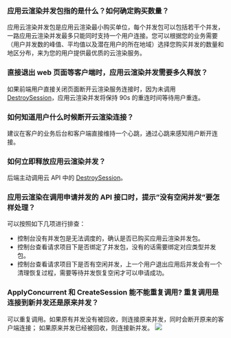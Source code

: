 ### 应用云渲染并发包指的是什么？如何确定购买数量？
应用云渲染并发包是应用云渲染最小购买单位，每个并发包可以包括若干个并发，一路应用云渲染并发最多只能同时支持一个用户连接。您可以根据您的业务需要（用户并发数的峰值、平均值以及潜在用户的所在地域）选择您购买并发的数量和地区分布，来为您的用户提供最优质的云渲染服务。

### 直接退出 web 页面等客户端时，应用云渲染并发需要多久释放？
如果前端用户直接关闭页面断开云渲染服务连接时，因为未调用 [DestroySession](https://cloud.tencent.com/document/product/1547/72812)，应用云渲染并发将保持 90s 的重连时间等待用户重连。

### 如何知道用户什么时候断开云渲染连接？
建议在客户的业务后台和客户端直接维持一个心跳，通过心跳来感知用户断开连接。

### 如何立即释放应用云渲染并发？
后端主动调用云 API 中的 [DestroySession](https://cloud.tencent.com/document/product/1547/72812)。

### 应用云渲染在调用申请并发的 API 接口时，提示”没有空闲并发”要怎样处理？
可以按照如下几项进行排查：
- 控制台没有并发包是无法调度的，确认是否已购买应用云渲染并发包。
- 控制台查看请求项目下是否绑定了并发包，没有的话需要绑定对应类型并发包。
- 控制台查看请求项目下是否有空闲并发，上一个用户退出应用后并发会有一个清理恢复过程，需要等待并发恢复空闲才可以申请成功。

### ApplyConcurrent 和 CreateSession 能不能重复调用? 重复调用是连接到新并发还是原来并发？
可以重复调用。如果原有并发没有被回收，则连接原来并发，同时会断开原来的客户端连接； 如果原来并发已经被回收，则连接新并发。
![](https://qcloudimg.tencent-cloud.cn/raw/0366de95821633f5f3aea04a8e84795d.png)
